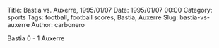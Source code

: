 Title: Bastia vs. Auxerre, 1995/01/07
Date: 1995/01/07 00:00
Category: sports
Tags: football, football scores, Bastia, Auxerre
Slug: bastia-vs-auxerre
Author: carbonero


Bastia 0 - 1 Auxerre
